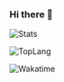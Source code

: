 ### Hi there 👋

![Stats](https://github-readme-stats.vercel.app/api?username=alexcui03&show_icons=true&count_private=true)

![TopLang](https://github-readme-stats.vercel.app/api/top-langs?username=alexcui03&layout=compact&show_icons=true&exclude_repo=ClipCC,alexcui03.github.io&hide=makefile,qmake,cmake,batchfile&langs_count=10)

![Wakatime](https://github-readme-stats.vercel.app/api/wakatime?username=alexcui03&layout=compact&show_icons=true)

<!--
**alexcui03/alexcui03** is a ✨ _special_ ✨ repository because its `README.md` (this file) appears on your GitHub profile.

Here are some ideas to get you started:

- 🔭 I’m currently working on ...
- 🌱 I’m currently learning ...
- 👯 I’m looking to collaborate on ...
- 🤔 I’m looking for help with ...
- 💬 Ask me about ...
- 📫 How to reach me: ...
- 😄 Pronouns: ...
- ⚡ Fun fact: ...
-->
